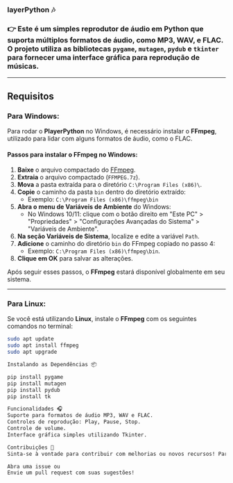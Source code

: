 ### layerPython 🎶

### 👉 **Este é um simples reprodutor de áudio em Python que suporta múltiplos formatos de áudio, como MP3, WAV, e FLAC. O projeto utiliza as bibliotecas `pygame`, `mutagen`, `pydub` e `tkinter` para fornecer uma interface gráfica para reprodução de músicas.**

---

## **Requisitos**

### **Para Windows:**

Para rodar o **PlayerPython** no Windows, é necessário instalar o **FFmpeg**, utilizado para lidar com alguns formatos de áudio, como o FLAC.

#### **Passos para instalar o FFmpeg no Windows:**

1. **Baixe** o arquivo compactado do [FFmpeg](https://ffmpeg.org/download.html).
2. **Extraia** o arquivo compactado (`FFMPEG.7z`).
3. **Mova** a pasta extraída para o diretório `C:\Program Files (x86)\`.
4. **Copie** o caminho da pasta `bin` dentro do diretório extraído:
   - Exemplo: `C:\Program Files (x86)\ffmpeg\bin`
5. **Abra o menu de Variáveis de Ambiente** do Windows:
   - No Windows 10/11: clique com o botão direito em "Este PC" > "Propriedades" > "Configurações Avançadas do Sistema" > "Variáveis de Ambiente".
6. **Na seção Variáveis de Sistema**, localize e edite a variável `Path`.
7. **Adicione** o caminho do diretório `bin` do FFmpeg copiado no passo 4:
   - Exemplo: `C:\Program Files (x86)\ffmpeg\bin`.
8. **Clique em OK** para salvar as alterações.

Após seguir esses passos, o **FFmpeg** estará disponível globalmente em seu sistema.

---

### **Para Linux:**

Se você está utilizando **Linux**, instale o **FFmpeg** com os seguintes comandos no terminal:

```bash
sudo apt update
sudo apt install ffmpeg
sudo apt upgrade

Instalando as Dependências 📦

pip install pygame
pip install mutagen
pip install pydub
pip install tk

Funcionalidades 🎧
Suporte para formatos de áudio MP3, WAV e FLAC.
Controles de reprodução: Play, Pause, Stop.
Controle de volume.
Interface gráfica simples utilizando Tkinter.

Contribuições 🤝
Sinta-se à vontade para contribuir com melhorias ou novos recursos! Para contribuir:

Abra uma issue ou
Envie um pull request com suas sugestões!
